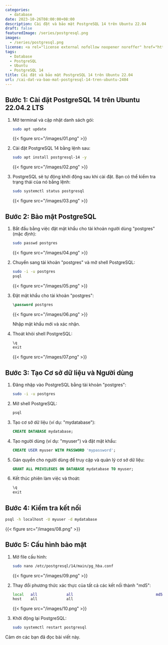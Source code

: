 ```yaml
---
categories:
  - database
date: 2023-10-26T08:00:00+08:00
description: Cài đặt và bảo mật PostgreSQL 14 trên Ubuntu 22.04
draft: false
featuredImage: /series/postgresql.png
images:
  - /series/postgresql.png
license: <a rel="license external nofollow noopener noreffer" href="https://creativecommons.org/licenses/by-nc/4.0/" target="_blank">CC BY-NC 4.0</a>
tags:
  - Database
  - PostgreSQL
  - Ubuntu
  - PostgreSQL 14
title: Cài đặt và bảo mật PostgreSQL 14 trên Ubuntu 22.04
url: /cai-dat-va-bao-mat-postgresql-14-tren-ubuntu-2404
---
```


## Bước 1: Cài đặt PostgreSQL 14 trên Ubuntu 22.04.2 LTS

1. Mở terminal và cập nhật danh sách gói:

   ```bash
   sudo apt update
   ```

   {{< figure src="/images/01.png" >}}

2. Cài đặt PostgreSQL 14 bằng lệnh sau:

   ```bash
   sudo apt install postgresql-14 -y
   ```

   {{< figure src="/images/02.png" >}}

3. PostgreSQL sẽ tự động khởi động sau khi cài đặt. Bạn có thể kiểm tra trạng thái của nó bằng lệnh:

   ```bash
   sudo systemctl status postgresql
   ```

   {{< figure src="/images/03.png" >}}

## Bước 2: Bảo mật PostgreSQL

1. Bắt đầu bằng việc đặt mật khẩu cho tài khoản người dùng "postgres" (mặc định):

   ```bash
   sudo passwd postgres
   ```

   {{< figure src="/images/04.png" >}}

2. Chuyển sang tài khoản "postgres" và mở shell PostgreSQL:

   ```bash
   sudo -i -u postgres
   psql
   ```

   {{< figure src="/images/05.png" >}}

3. Đặt mật khẩu cho tài khoản "postgres":

   ```sql
   \password postgres
   ```

   {{< figure src="/images/06.png" >}}

   Nhập mật khẩu mới và xác nhận.

4. Thoát khỏi shell PostgreSQL:

   ```sql
   \q
   exit
   ```

   {{< figure src="/images/07.png" >}}

## Bước 3: Tạo Cơ sở dữ liệu và Người dùng

1. Đăng nhập vào PostgreSQL bằng tài khoản "postgres":

   ```bash
   sudo -i -u postgres
   ```

2. Mở shell PostgreSQL:

   ```bash
   psql
   ```

3. Tạo cơ sở dữ liệu (ví dụ: "mydatabase"):

   ```sql
   CREATE DATABASE mydatabase;
   ```

4. Tạo người dùng (ví dụ: "myuser") và đặt mật khẩu:

   ```sql
   CREATE USER myuser WITH PASSWORD 'mypassword';
   ```

5. Gán quyền cho người dùng để truy cập và quản lý cơ sở dữ liệu:

   ```sql
   GRANT ALL PRIVILEGES ON DATABASE mydatabase TO myuser;
   ```

6. Kết thúc phiên làm việc và thoát:

   ```sql
   \q
   exit
   ```

## Bước 4: Kiểm tra kết nối

```bash
psql -h localhost -U myuser -d mydatabase
```

{{< figure src="/images/08.png" >}}

## Bước 5: Cấu hình bảo mật

1. Mở file cấu hình:

   ```bash
   sudo nano /etc/postgresql/14/main/pg_hba.conf
   ```

   {{< figure src="/images/09.png" >}}

2. Thay đổi phương thức xác thực của tất cả các kết nối thành "md5":

   ```bash
   local   all             all                                     md5
   host    all             all
   ```

   {{< figure src="/images/10.png" >}}

3. Khởi động lại PostgreSQL:

   ```bash
   sudo systemctl restart postgresql
   ```

Cảm ơn các bạn đã đọc bài viết này.
